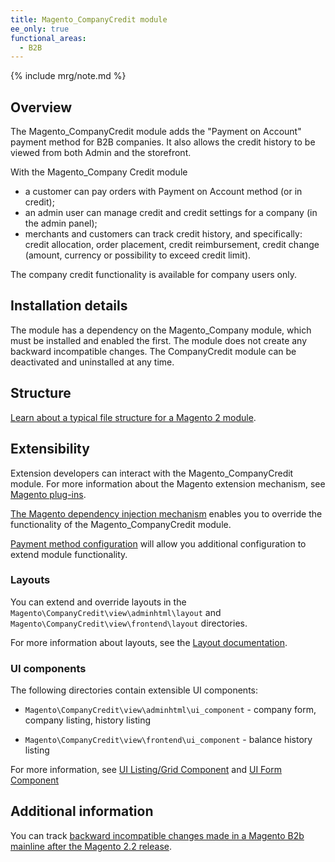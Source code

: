 ```yaml
---
title: Magento_CompanyCredit module
ee_only: true
functional_areas:
  - B2B
---
```


{% include mrg/note.md %}

## Overview

The Magento_CompanyCredit module adds the "Payment on Account" payment method for B2B companies. It also allows the credit history to be viewed from both Admin and the storefront. 

With the Magento_Company Credit module
- a customer can pay orders with Payment on Account method (or in credit);
- an admin user can manage credit and credit settings for a company (in the admin panel);
- merchants and customers can track credit history, and specifically: credit allocation, order placement, credit reimbursement, credit change (amount, currency or possibility to exceed credit limit).

The company credit functionality is available for company users only.
 
## Installation details
 
The module has a dependency on the Magento_Company module, which must be installed and enabled the first. The module does not create any backward incompatible changes. The CompanyCredit module can be deactivated and uninstalled at any time. 
 
## Structure
 
[Learn about a typical file structure for a Magento 2 module]({{site.baseurl}}/guides/v2.2/extension-dev-guide/build/module-file-structure.html).
 
## Extensibility
 
Extension developers can interact with the Magento_CompanyCredit module. For more information about the Magento extension mechanism, see [Magento plug-ins]({{site.baseurl}}/guides/v2.2/extension-dev-guide/plugins.html).
 
[The Magento dependency injection mechanism]({{site.baseurl}}/guides/v2.2/extension-dev-guide/depend-inj.html) enables you to override the functionality of the Magento_CompanyCredit module.

[Payment method configuration]({{site.baseurl}}/guides/v2.2/payments-integrations/base-integration/payment-option-config.html) will allow you additional configuration to extend module functionality.

### Layouts
 
You can extend and override layouts in the `Magento\CompanyCredit\view\adminhtml\layout` and `Magento\CompanyCredit\view\frontend\layout` directories.

For more information about layouts, see the [Layout documentation]({{site.baseurl}}/guides/v2.2/frontend-dev-guide/layouts/layout-overview.html).
 
### UI components

The following directories contain extensible UI components: 

* `Magento\CompanyCredit\view\adminhtml\ui_component` -  company form, company listing, history listing

* `Magento\CompanyCredit\view\frontend\ui_component` - balance history listing

For more information, see [UI Listing/Grid Component]({{site.baseurl}}/guides/v2.2/ui-components/ui-listing-grid.html) and [UI Form Component]({{site.baseurl}}/guides/v2.2/ui_comp_guide/components/ui-form.html)

## Additional information
 
You can track [backward incompatible changes made in a Magento B2b mainline after the Magento 2.2 release]({{site.baseurl}}/guides/v2.2/release-notes/changes/b2b_changes.html).
